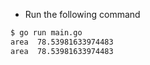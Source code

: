 - Run the following command

```bash
$ go run main.go
area  78.53981633974483
area  78.53981633974483
```